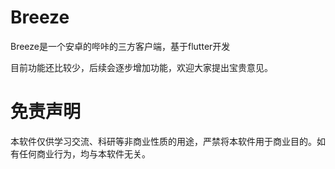 # Breeze

Breeze是一个安卓的哔咔的三方客户端，基于flutter开发

目前功能还比较少，后续会逐步增加功能，欢迎大家提出宝贵意见。

# 免责声明

本软件仅供学习交流、科研等非商业性质的用途，严禁将本软件用于商业目的。如有任何商业行为，均与本软件无关。
